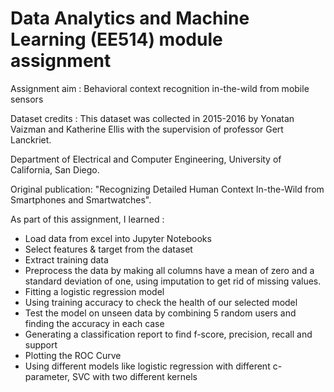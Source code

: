# Data Analytics and Machine Learning (EE514) module assignment

Assignment aim : Behavioral context recognition in-the-wild from mobile sensors

Dataset credits : This dataset was collected in 2015-2016 by Yonatan Vaizman and Katherine Ellis with the supervision of professor Gert Lanckriet.

Department of Electrical and Computer Engineering, University of California, San Diego.

Original publication: "Recognizing Detailed Human Context In-the-Wild from Smartphones and Smartwatches". 

As part of this assignment, I learned :
- Load data from excel into Jupyter Notebooks
- Select features & target from the dataset
- Extract training data 
- Preprocess the data by making all columns have a mean of zero and a standard deviation of one, using imputation to get rid of missing values.
- Fitting a logistic regression model
- Using training accuracy to check the health of our selected model
- Test the model on unseen data by combining 5 random users and finding the accuracy in each case
- Generating a classification report to find f-score, precision, recall and support
- Plotting the ROC Curve
- Using different models like logistic regression with different c-parameter, SVC with two different kernels
